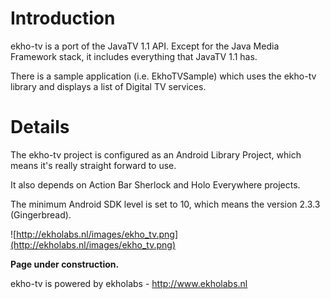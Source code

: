 # Introduction #

ekho-tv is a port of the JavaTV 1.1 API. Except for the Java Media Framework stack, it includes everything that JavaTV 1.1 has.

There is a sample application (i.e. EkhoTVSample) which uses the ekho-tv library and displays a list of Digital TV services.

# Details #

The ekho-tv project is configured as an Android Library Project, which means it's really straight forward to use.

It also depends on Action Bar Sherlock and Holo Everywhere projects.

The minimum Android SDK level is set to 10, which means the version 2.3.3 (Gingerbread).

![http://ekholabs.nl/images/ekho_tv.png](http://ekholabs.nl/images/ekho_tv.png)

**Page under construction.**

ekho-tv is powered by ekholabs - http://www.ekholabs.nl